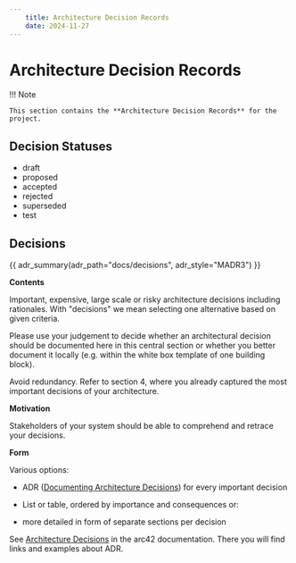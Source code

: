 ```yaml
---
    title: Architecture Decision Records
    date: 2024-11-27
---
```


# Architecture Decision Records

!!! Note

    This section contains the **Architecture Decision Records** for the project.

## Decision Statuses

- draft
- proposed
- accepted
- rejected
- superseded
- test

## Decisions

{{ adr_summary(adr_path="docs/decisions", adr_style="MADR3") }}

**Contents**

Important, expensive, large scale or risky architecture decisions
including rationales. With \"decisions\" we mean selecting one
alternative based on given criteria.

Please use your judgement to decide whether an architectural decision
should be documented here in this central section or whether you better
document it locally (e.g. within the white box template of one building
block).

Avoid redundancy. Refer to section 4, where you already captured the
most important decisions of your architecture.

**Motivation**

Stakeholders of your system should be able to comprehend and retrace
your decisions.

**Form**

Various options:

-   ADR ([Documenting Architecture
    Decisions](https://cognitect.com/blog/2011/11/15/documenting-architecture-decisions))
    for every important decision

-   List or table, ordered by importance and consequences or:

-   more detailed in form of separate sections per decision

See [Architecture Decisions](https://docs.arc42.org/section-9/) in the
arc42 documentation. There you will find links and examples about ADR.
